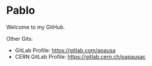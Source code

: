 # Pablo 

Welcome to my GitHub.

Other Gits: 
- GitLab Profile: https://gitlab.com/apausa
- CERN GitLab Profile: https://gitlab.cern.ch/papausac